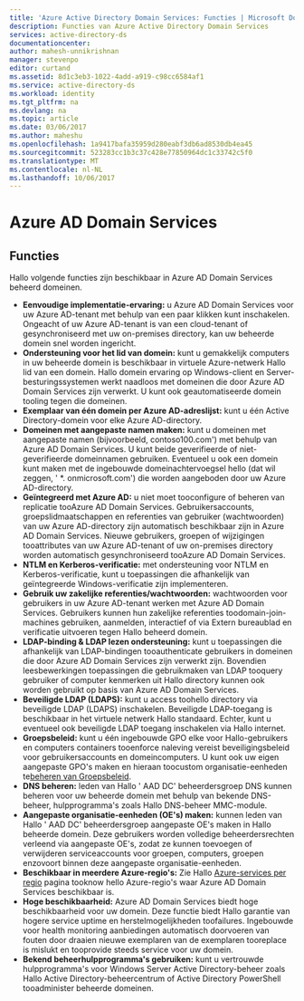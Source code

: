 ```yaml
---
title: 'Azure Active Directory Domain Services: Functies | Microsoft Docs'
description: Functies van Azure Active Directory Domain Services
services: active-directory-ds
documentationcenter: 
author: mahesh-unnikrishnan
manager: stevenpo
editor: curtand
ms.assetid: 8d1c3eb3-1022-4add-a919-c98cc6584af1
ms.service: active-directory-ds
ms.workload: identity
ms.tgt_pltfrm: na
ms.devlang: na
ms.topic: article
ms.date: 03/06/2017
ms.author: maheshu
ms.openlocfilehash: 1a9417bafa35959d280eabf3db6ad8530db4ea45
ms.sourcegitcommit: 523283cc1b3c37c428e77850964dc1c33742c5f0
ms.translationtype: MT
ms.contentlocale: nl-NL
ms.lasthandoff: 10/06/2017
---
```

# <a name="azure-ad-domain-services"></a>Azure AD Domain Services
## <a name="features"></a>Functies
Hallo volgende functies zijn beschikbaar in Azure AD Domain Services beheerd domeinen.

* **Eenvoudige implementatie-ervaring:** u Azure AD Domain Services voor uw Azure AD-tenant met behulp van een paar klikken kunt inschakelen. Ongeacht of uw Azure AD-tenant is van een cloud-tenant of gesynchroniseerd met uw on-premises directory, kan uw beheerde domein snel worden ingericht.
* **Ondersteuning voor het lid van domein:** kunt u gemakkelijk computers in uw beheerde domein is beschikbaar in virtuele Azure-netwerk Hallo lid van een domein. Hallo domein ervaring op Windows-client en Server-besturingssystemen werkt naadloos met domeinen die door Azure AD Domain Services zijn verwerkt. U kunt ook geautomatiseerde domein tooling tegen die domeinen.
* **Exemplaar van één domein per Azure AD-adreslijst:** kunt u één Active Directory-domein voor elke Azure AD-directory.
* **Domeinen met aangepaste namen maken:** kunt u domeinen met aangepaste namen (bijvoorbeeld, contoso100.com') met behulp van Azure AD Domain Services. U kunt beide geverifieerde of niet-geverifieerde domeinnamen gebruiken. Eventueel u ook een domein kunt maken met de ingebouwde domeinachtervoegsel hello (dat wil zeggen, ' *. onmicrosoft.com') die worden aangeboden door uw Azure AD-directory.
* **Geïntegreerd met Azure AD:** u niet moet tooconfigure of beheren van replicatie tooAzure AD Domain Services. Gebruikersaccounts, groepslidmaatschappen en referenties van gebruiker (wachtwoorden) van uw Azure AD-directory zijn automatisch beschikbaar zijn in Azure AD Domain Services. Nieuwe gebruikers, groepen of wijzigingen tooattributes van uw Azure AD-tenant of uw on-premises directory worden automatisch gesynchroniseerd tooAzure AD Domain Services.
* **NTLM en Kerberos-verificatie:** met ondersteuning voor NTLM en Kerberos-verificatie, kunt u toepassingen die afhankelijk van geïntegreerde Windows-verificatie zijn implementeren.
* **Gebruik uw zakelijke referenties/wachtwoorden:** wachtwoorden voor gebruikers in uw Azure AD-tenant werken met Azure AD Domain Services. Gebruikers kunnen hun zakelijke referenties toodomain-join-machines gebruiken, aanmelden, interactief of via Extern bureaublad en verificatie uitvoeren tegen Hallo beheerd domein.
* **LDAP-binding & LDAP lezen ondersteuning:** kunt u toepassingen die afhankelijk van LDAP-bindingen tooauthenticate gebruikers in domeinen die door Azure AD Domain Services zijn verwerkt zijn. Bovendien leesbewerkingen toepassingen die gebruikmaken van LDAP tooquery gebruiker of computer kenmerken uit Hallo directory kunnen ook worden gebruikt op basis van Azure AD Domain Services.
* **Beveiligde LDAP (LDAPS):** kunt u access toohello directory via beveiligde LDAP (LDAPS) inschakelen. Beveiligde LDAP-toegang is beschikbaar in het virtuele netwerk Hallo standaard. Echter, kunt u eventueel ook beveiligde LDAP toegang inschakelen via Hallo internet.
* **Groepsbeleid:** kunt u één ingebouwde GPO elke voor Hallo-gebruikers en computers containers tooenforce naleving vereist beveiligingsbeleid voor gebruikersaccounts en domeincomputers. U kunt ook uw eigen aangepaste GPO's maken en hieraan toocustom organisatie-eenheden te[beheren van Groepsbeleid](active-directory-ds-admin-guide-administer-group-policy.md).
* **DNS beheren:** leden van Hallo ' AAD DC' beheerdersgroep DNS kunnen beheren voor uw beheerde domein met behulp van bekende DNS-beheer, hulpprogramma's zoals Hallo DNS-beheer MMC-module.
* **Aangepaste organisatie-eenheden (OE's) maken:** kunnen leden van Hallo ' AAD DC' beheerdersgroep aangepaste OE's maken in Hallo beheerde domein. Deze gebruikers worden volledige beheerdersrechten verleend via aangepaste OE's, zodat ze kunnen toevoegen of verwijderen serviceaccounts voor groepen, computers, groepen enzovoort binnen deze aangepaste organisatie-eenheden.
* **Beschikbaar in meerdere Azure-regio's:** Zie Hallo [Azure-services per regio](https://azure.microsoft.com/regions/#services/) pagina tooknow hello Azure-regio's waar Azure AD Domain Services beschikbaar is.
* **Hoge beschikbaarheid:** Azure AD Domain Services biedt hoge beschikbaarheid voor uw domein. Deze functie biedt Hallo garantie van hogere service uptime en herstelmogelijkheden toofailures. Ingebouwde voor health monitoring aanbiedingen automatisch doorvoeren van fouten door draaien nieuwe exemplaren van de exemplaren tooreplace is mislukt en tooprovide steeds service voor uw domein.
* **Bekend beheerhulpprogramma's gebruiken:** kunt u vertrouwde hulpprogramma's voor Windows Server Active Directory-beheer zoals Hallo Active Directory-beheercentrum of Active Directory PowerShell tooadminister beheerde domeinen.
